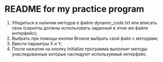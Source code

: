 # README for my practice program
1. Убедиться в наличии методов в файле dynamic_code.txt или вписать свои (скрипты должны использовать заданный в этом же файле интерфейс);
2. Выбрать при помощи кнопки Browse выбрать свой файл с методами;
3. Ввести парамтры X и Y;
4. После нажатия на кнопку Initialize программа выполнит методы унаследованные которые наследуют используемый интерфейс.
